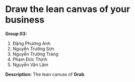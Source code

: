# Draw the lean canvas of your business

**Group 03:**

1. Đặng Phương Anh
2. Nguyễn Trường Sơn
3. Nguyễn Trường Tráng
4. Phạm Đức Thịnh
5. Nguyễn Văn Lâm

**Description:** The lean canvas of **Grab**.
